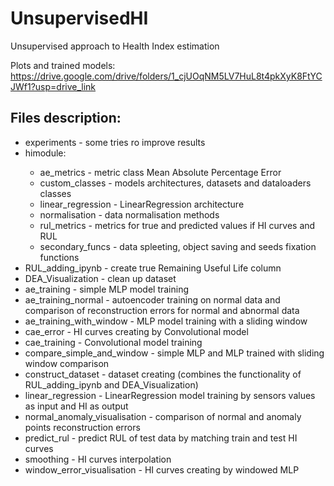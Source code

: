 # UnsupervisedHI
Unsupervised approach to Health Index estimation​

Plots and trained models: https://drive.google.com/drive/folders/1_cjUOqNM5LV7HuL8t4pkXyK8FtYCJWf1?usp=drive_link

## Files description:
<ul>
  <li>experiments - some tries ro improve results</li>
  <li>himodule:</li>
    <ul>
      <li>ae_metrics - metric class Mean Absolute Percentage Error</li>
      <li>custom_classes - models architectures, datasets and dataloaders classes</li>
      <li>linear_regression - LinearRegression architecture</li>
      <li>normalisation - data normalisation methods</li>
      <li>rul_metrics - metrics for true and predicted values if HI curves and RUL</li>
      <li>secondary_funcs - data spleeting, object saving and seeds fixation functions</li>
    </ul>
  <li>RUL_adding_ipynb - create true Remaining Useful Life column</li>
  <li>DEA_Visualization - clean up dataset</li>
  <li>ae_training - simple MLP model training</li>
  <li>ae_training_normal - autoencoder training on normal data and comparison of reconstruction errors for normal and abnormal data</li>
  <li>ae_training_with_window - MLP model training with a sliding window</li>
  <li>сae_error - HI curves creating by Convolutional model</li>
  <li>сae_training - Convolutional model training</li>
  <li>compare_simple_and_window - simple MLP and MLP trained with sliding window comparison</li>
  <li>construct_dataset - dataset creating (combines the functionality of RUL_adding_ipynb and DEA_Visualization)</li>
  <li>linear_regression - LinearRegression model training by sensors values as input and HI as output</li>
  <li>normal_anomaly_visualisation - comparison of normal and anomaly points reconstruction errors</li>
  <li>predict_rul - predict RUL of test data by matching train and test HI curves</li>
  <li>smoothing - HI curves interpolation</li>
  <li>window_error_visualisation - HI curves creating by windowed MLP</li>
</ul>
